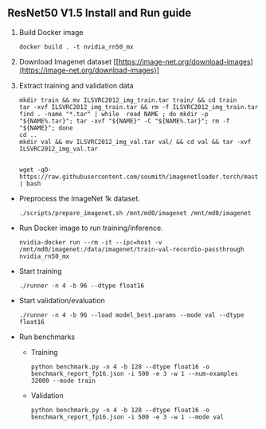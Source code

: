 ## ResNet50 V1.5 Install and Run guide

1.  Build Docker image
    

        docker build . -t nvidia_rn50_mx

3.  Download Imagenet dataset [[https://image-net.org/download-images](https://image-net.org/download-images)]
    
4.  Extract training and validation data
    

        mkdir train && mv ILSVRC2012_img_train.tar train/ && cd train  
        tar -xvf ILSVRC2012_img_train.tar && rm -f ILSVRC2012_img_train.tar  
        find . -name "*.tar" | while  read NAME ; do mkdir -p "${NAME%.tar}"; tar -xvf "${NAME}" -C "${NAME%.tar}"; rm -f "${NAME}"; done
        cd ..  
        mkdir val && mv ILSVRC2012_img_val.tar val/ && cd val && tar -xvf ILSVRC2012_img_val.tar

  
        wget -qO- https://raw.githubusercontent.com/soumith/imagenetloader.torch/master/valprep.sh | bash

 -  Preprocess the ImageNet 1k dataset.
    

        ./scripts/prepare_imagenet.sh /mnt/md0/imagenet /mnt/md0/imagenet

 -  Run Docker image to run training/inference.
    

        nvidia-docker run --rm -it --ipc=host -v /mnt/md0/imagenet:/data/imagenet/train-val-recordio-passthrough nvidia_rn50_mx

 -  Start training
    

        ./runner -n 4 -b 96 --dtype float16

 -  Start validation/evaluation
    

        ./runner -n 4 -b 96 --load model_best.params --mode val --dtype float16

 -  Run benchmarks
	 - Training

           python benchmark.py -n 4 -b 128 --dtype float16 -o benchmark_report_fp16.json -i 500 -e 3 -w 1 --num-examples 32000 --mode train

	 - Validation

           python benchmark.py -n 4 -b 128 --dtype float16 -o benchmark_report_fp16.json -i 500 -e 3 -w 1 --mode val
